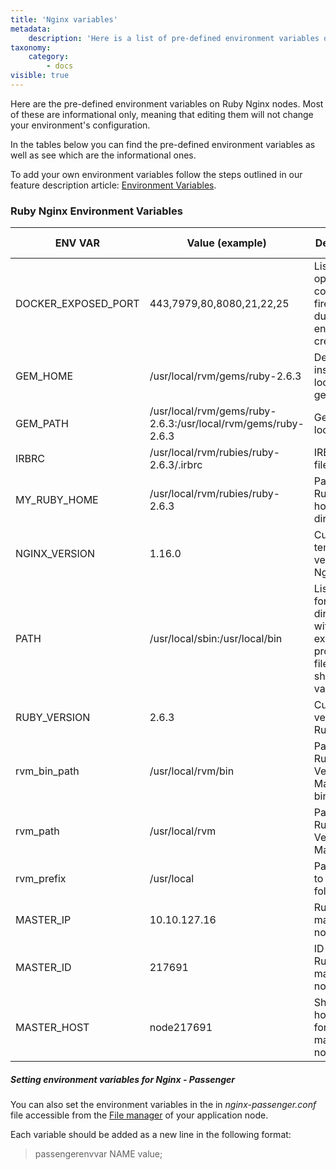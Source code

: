 ```yaml
---
title: 'Nginx variables'
metadata:
    description: 'Here is a list of pre-defined environment variables on nginx runtime (web server) nodes in Enscale.'
taxonomy:
    category:
        - docs
visible: true
---
```


Here are the pre-defined environment variables on Ruby Nginx nodes. Most of these are informational only, meaning that editing them will not change your environment's configuration. 

In the tables below you can find the pre-defined environment variables as well as see which are the informational ones.

To add your own environment variables follow the steps outlined in our feature description article: [Environment Variables](/features/environment-variables).

### Ruby Nginx Environment Variables

|ENV VAR|Value (example)|Description|Informational only|
|-----------|-----------|-----------|----------|
|DOCKER_EXPOSED_PORT|443,7979,80,8080,21,22,25|List of ports opened via container firewall during environment creation.|Yes|
|GEM_HOME|/usr/local/rvm/gems/ruby-2.6.3|Default installation location for gems.|Yes|
|GEM_PATH|/usr/local/rvm/gems/ruby-2.6.3:/usr/local/rvm/gems/ruby-2.6.3|Gem location(s)|Yes|
|IRBRC|/usr/local/rvm/rubies/ruby-2.6.3/.irbrc|IRB config file path|Yes|
|MY_RUBY_HOME|/usr/local/rvm/rubies/ruby-2.6.3|Path to Ruby Engine home directory|Yes|
|NGINX_VERSION|1.16.0|Current template version for Nginx.|Yes|
|PATH|/usr/local/sbin:/usr/local/bin|List of paths for directories with executable program files, default shell variable. |Yes|
|RUBY_VERSION|2.6.3|Current version of Ruby.|Yes|
|rvm_bin_path|/usr/local/rvm/bin|Path to Ruby Version Manager binaries.|Yes|
|rvm_path|/usr/local/rvm|Path for Ruby Version Manager|Yes|
|rvm_prefix|/usr/local|Path leading to the rvm folder.|Yes|
|MASTER_IP|10.10.127.16|Ruby master node's IP.|Yes|
|MASTER_ID|217691|ID of the Ruby master node|Yes|
|MASTER_HOST|node217691|Short hostname for the Ruby master node.|Yes|

##### Setting environment variables for Nginx - Passenger

You can also set the environment variables in the in _nginx-passenger.conf_ file accessible from the [File manager](/features/file-manager) of your application node.

Each variable should be added as a new line in the following format:

> passengerenvvar NAME value;


